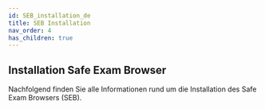 ```yaml
---
id: SEB_installation_de
title: SEB Installation
nav_order: 4
has_children: true
---
```


## Installation Safe Exam Browser

Nachfolgend finden Sie alle Informationen rund um die Installation des Safe Exam Browsers (SEB).